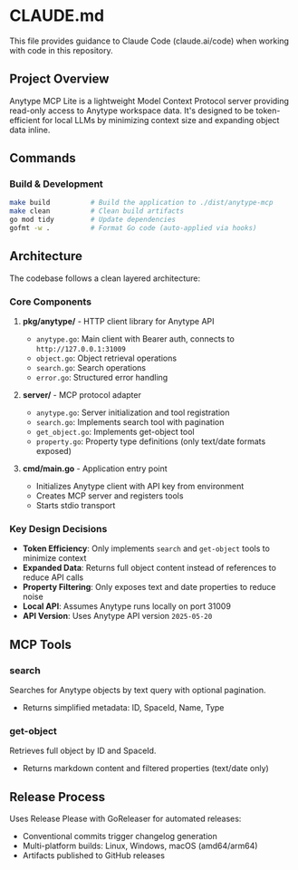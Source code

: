 # CLAUDE.md

This file provides guidance to Claude Code (claude.ai/code) when working with code in this repository.

## Project Overview

Anytype MCP Lite is a lightweight Model Context Protocol server providing read-only access to Anytype workspace data. It's designed to be token-efficient for local LLMs by minimizing context size and expanding object data inline.

## Commands

### Build & Development
```bash
make build          # Build the application to ./dist/anytype-mcp
make clean          # Clean build artifacts
go mod tidy         # Update dependencies
gofmt -w .          # Format Go code (auto-applied via hooks)
```

## Architecture

The codebase follows a clean layered architecture:

### Core Components

1. **pkg/anytype/** - HTTP client library for Anytype API
   - `anytype.go`: Main client with Bearer auth, connects to `http://127.0.0.1:31009`
   - `object.go`: Object retrieval operations
   - `search.go`: Search operations  
   - `error.go`: Structured error handling

2. **server/** - MCP protocol adapter
   - `anytype.go`: Server initialization and tool registration
   - `search.go`: Implements search tool with pagination
   - `get_object.go`: Implements get-object tool
   - `property.go`: Property type definitions (only text/date formats exposed)

3. **cmd/main.go** - Application entry point
   - Initializes Anytype client with API key from environment
   - Creates MCP server and registers tools
   - Starts stdio transport

### Key Design Decisions

- **Token Efficiency**: Only implements `search` and `get-object` tools to minimize context
- **Expanded Data**: Returns full object content instead of references to reduce API calls
- **Property Filtering**: Only exposes text and date properties to reduce noise
- **Local API**: Assumes Anytype runs locally on port 31009
- **API Version**: Uses Anytype API version `2025-05-20`

## MCP Tools

### search
Searches for Anytype objects by text query with optional pagination.
- Returns simplified metadata: ID, SpaceId, Name, Type

### get-object
Retrieves full object by ID and SpaceId.
- Returns markdown content and filtered properties (text/date only)

## Release Process

Uses Release Please with GoReleaser for automated releases:
- Conventional commits trigger changelog generation
- Multi-platform builds: Linux, Windows, macOS (amd64/arm64)
- Artifacts published to GitHub releases